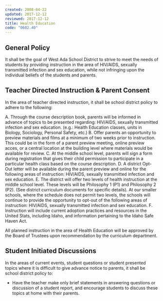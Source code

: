 ```yaml
---
created: 2008-04-22
updated: 2017-12-12
reviewed: 2017-12-12
title: Health Education
code: "0602.40"
---
```


## General Policy
It shall be the goal of West Ada School District to strive to meet the needs of students by providing instruction in the area of HIV/AIDS, sexually transmitted infection and sex education, while not infringing upon the individual beliefs of the students and parents.

## Teacher Directed Instruction & Parent Consent
In the area of teacher directed instruction, it shall be school district policy to adhere to the following:

A. Through the course description book, parents will be informed in advance of topics to be presented regarding: HIV/AIDS, sexually transmitted infection and sex education. (e.g.: Health Education classes, units in Biology, Sociology, Personal Safety, etc.)
B. Offer parents an opportunity to preview materials and films at a minimum of two weeks prior to instruction. This could be in the form of a parent preview meeting, online preview acces, or a central location at the building level where materials would be available for review. 
C. At the middle school level, parents will sign a form during registration that gives their child permission to participate in a particular health class based on the course description.
D. A district Opt-Out letter will be available during the parent preview and online for the following areas of instruction: HIV/AIDS, sexually transmitted infection and sex education.
E. The district will offer two levels of health instruction at the middle school level. These levels will be Philosophy 1 (P1) and Philosophy 2 (P2). (See district curriculum documents for specific details). At our smaller schools, where the schedule does not permit two levels, the schools will continue to provide the opportunity to opt-out of the following areas of instruction: HIV/AIDS, sexually transmitted infection and sex education.
F. Instruction will include current adoption practices and resources in the United Stats, including Idaho, and information pertaining to the Idaho Safe Haven Act.  

All planned instruction in the area of Health Education will be approved by the Board of Trustees upon recommendation by the curriculum department.

## Student Initiated Discussions

In the areas of current events, student questions or student presented topics where it is difficult to give advance notice to parents, it shall be school district policy to:

- Have the teacher make only brief statements in answering questions or discussion of a student report, and encourage students to discuss these topics at home with their parents.
